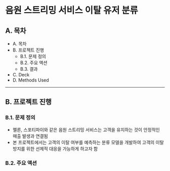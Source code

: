 # **음원 스트리밍 서비스 이탈 유저 분류**

## **A. 목차**
* A. 목차
* B. 프로젝트 진행
  * B.1. 문제 정의
  * B.2. 주요 액션
  * B.3. 결과
* C. Deck
* D. Methods Used
---
## **B. 프로젝트 진행**
### **B.1. 문제 정의**
* 멜론, 스포티파이와 같은 음원 스트리밍 서비스는 고객을 유지하는 것이 안정적인 매출 발생과 연결됨
* 본 프로젝트에서는 고객의 이탈 여부를 예측하는 분류 모델을 개발하여 고객의 이탈 방지를 위한 선제적 대응을 가능하게 하고자 함

### **B.2. 주요 액션**
#### 
